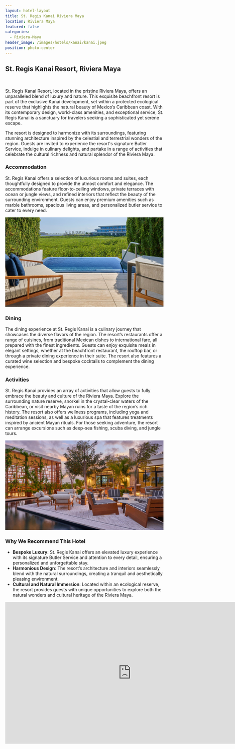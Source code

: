 ```yaml
---
layout: hotel-layout
title: St. Regis Kanai Riviera Maya
location: Riviera Maya
featured: false
categories:
  - Riviera-Maya
header_image: /images/hotels/kanai/kanai.jpeg
position: photo-center
---
```


## St. Regis Kanai Resort, Riviera Maya

&nbsp;

St. Regis Kanai Resort, located in the pristine Riviera Maya, offers an unparalleled blend of luxury and nature. This exquisite beachfront resort is part of the exclusive Kanai development, set within a protected ecological reserve that highlights the natural beauty of Mexico’s Caribbean coast. With its contemporary design, world-class amenities, and exceptional service, St. Regis Kanai is a sanctuary for travelers seeking a sophisticated yet serene escape.

The resort is designed to harmonize with its surroundings, featuring stunning architecture inspired by the celestial and terrestrial wonders of the region. Guests are invited to experience the resort's signature Butler Service, indulge in culinary delights, and partake in a range of activities that celebrate the cultural richness and natural splendor of the Riviera Maya.

### Accommodation

St. Regis Kanai offers a selection of luxurious rooms and suites, each thoughtfully designed to provide the utmost comfort and elegance. The accommodations feature floor-to-ceiling windows, private terraces with ocean or jungle views, and refined interiors that reflect the beauty of the surrounding environment. Guests can enjoy premium amenities such as marble bathrooms, spacious living areas, and personalized butler service to cater to every need.

![](/images/hotels/kanai/kanai2.jpeg)

### Dining

The dining experience at St. Regis Kanai is a culinary journey that showcases the diverse flavors of the region. The resort’s restaurants offer a range of cuisines, from traditional Mexican dishes to international fare, all prepared with the finest ingredients. Guests can enjoy exquisite meals in elegant settings, whether at the beachfront restaurant, the rooftop bar, or through a private dining experience in their suite. The resort also features a curated wine selection and bespoke cocktails to complement the dining experience.

### Activities

St. Regis Kanai provides an array of activities that allow guests to fully embrace the beauty and culture of the Riviera Maya. Explore the surrounding nature reserve, snorkel in the crystal-clear waters of the Caribbean, or visit nearby Mayan ruins for a taste of the region’s rich history. The resort also offers wellness programs, including yoga and meditation sessions, as well as a luxurious spa that features treatments inspired by ancient Mayan rituals. For those seeking adventure, the resort can arrange excursions such as deep-sea fishing, scuba diving, and jungle tours.

![](/images/hotels/kanai/kanai3.jpeg)

### Why We Recommend This Hotel

- **Bespoke Luxury**: St. Regis Kanai offers an elevated luxury experience with its signature Butler Service and attention to every detail, ensuring a personalized and unforgettable stay.
- **Harmonious Design**: The resort’s architecture and interiors seamlessly blend with the natural surroundings, creating a tranquil and aesthetically pleasing environment.
- **Cultural and Natural Immersion**: Located within an ecological reserve, the resort provides guests with unique opportunities to explore both the natural wonders and cultural heritage of the Riviera Maya.

<iframe src="https://www.google.com/maps/embed?pb=!1m18!1m12!1m3!1d3731.7870293743845!2d-86.9913097887064!3d20.71887108077423!2m3!1f0!2f0!3f0!3m2!1i1024!2i768!4f13.1!3m3!1m2!1s0x8f4e67dd4d9d91fd%3A0x94ba08fc54923313!2sThe%20St.%20Regis%20Kanai%20Resort!5e0!3m2!1ses!2ses!4v1724872300146!5m2!1ses!2ses" width="800" height="450" style="border:0;" allowfullscreen="" loading="lazy" referrerpolicy="no-referrer-when-downgrade"></iframe>
